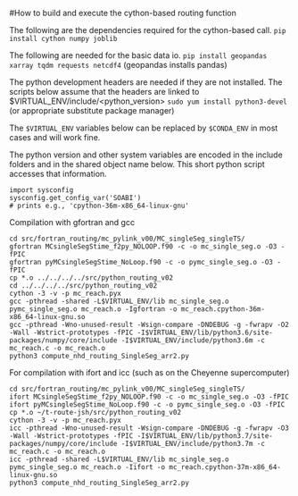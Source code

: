 #How to build and execute the cython-based routing function

The following are the dependencies required for the cython-based call. 
`pip install cython numpy joblib`

The following are needed for the basic data io. 
`pip install geopandas xarray tqdm requests netcdf4`
(geopandas installs pandas)

The python development headers are needed if they are not installed. The scripts below assume that the headers are linked to $VIRTUAL_ENV/include/<python_version>
`sudo yum install python3-devel`
(or appropriate substitute package manager)

The `$VIRTUAL_ENV` variables below can be replaced by `$CONDA_ENV` in most cases and will work fine. 

The python version and other system variables are encoded in the include folders and in the shared object name below. This short python script accesses that information. 
```
import sysconfig
sysconfig.get_config_var('SOABI')
# prints e.g., 'cpython-36m-x86_64-linux-gnu'
```

Compilation with gfortran and gcc
```
cd src/fortran_routing/mc_pylink_v00/MC_singleSeg_singleTS/
gfortran MCsingleSegStime_f2py_NOLOOP.f90 -c -o mc_single_seg.o -O3 -fPIC
gfortran pyMCsingleSegStime_NoLoop.f90 -c -o pymc_single_seg.o -O3 -fPIC
cp *.o ../../../../src/python_routing_v02
cd ../../../../src/python_routing_v02
cython -3 -v -p mc_reach.pyx
gcc -pthread -shared -L$VIRTUAL_ENV/lib mc_single_seg.o pymc_single_seg.o mc_reach.o -Igfortran -o mc_reach.cpython-36m-x86_64-linux-gnu.so
gcc -pthread -Wno-unused-result -Wsign-compare -DNDEBUG -g -fwrapv -O2 -Wall -Wstrict-prototypes -fPIC -I$VIRTUAL_ENV/lib/python3.6/site-packages/numpy/core/include -I$VIRTUAL_ENV/include/python3.6m -c mc_reach.c -o mc_reach.o
python3 compute_nhd_routing_SingleSeg_arr2.py
```


For compilation with ifort and icc (such as on the Cheyenne supercomputer)
```
cd src/fortran_routing/mc_pylink_v00/MC_singleSeg_singleTS/
ifort MCsingleSegStime_f2py_NOLOOP.f90 -c -o mc_single_seg.o -O3 -fPIC
ifort pyMCsingleSegStime_NoLoop.f90 -c -o pymc_single_seg.o -O3 -fPIC
cp *.o ~/t-route-jsh/src/python_routing_v02
cython -3 -v -p mc_reach.pyx
icc -pthread -Wno-unused-result -Wsign-compare -DNDEBUG -g -fwrapv -O3 -Wall -Wstrict-prototypes -fPIC -I$VIRTUAL_ENV/lib/python3.7/site-packages/numpy/core/include -I$VIRTUAL_ENV/include/python3.7m -c mc_reach.c -o mc_reach.o
icc -pthread -shared -L$VIRTUAL_ENV/lib mc_single_seg.o pymc_single_seg.o mc_reach.o -Iifort -o mc_reach.cpython-37m-x86_64-linux-gnu.so
python3 compute_nhd_routing_SingleSeg_arr2.py
```
